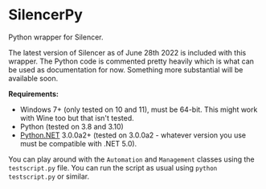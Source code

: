 
# SilencerPy
Python wrapper for Silencer.

The latest version of Silencer as of June 28th 2022 is included with this wrapper. The Python code is commented pretty heavily which is what can be used as documentation for now. Something more substantial will be available soon.

**Requirements:**

 - Windows 7+ (only tested on 10 and 11), must be 64-bit. This might work with Wine too but that isn't tested.
 - Python (tested on 3.8 and 3.10)
 - [Python.NET](https://pypi.org/project/pythonnet/#history) 3.0.0a2+ (tested on 3.0.0a2 - whatever version you use must be compatible with .NET 5.0). 

You can play around with the `Automation` and `Management` classes using the `testscript.py` file. You can run the script as usual using `python testscript.py` or similar.
